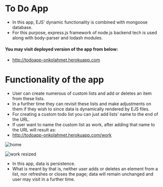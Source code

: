 # To Do App
- In this app, EJS' dynamic functionality is combined with mongoose database.
- For this purpose, express.js framework of node.js backend tech is used along with body-parser and lodash modules.
#### You may visit deployed version of the app from below:
- http://todoapp-onkolahmet.herokuapp.com

# Functionality of the app 
- User can create numerous of custom lists and add or deletes an item from these lists. 
- In a further time they can revisit these lists and make adjustments on them if they wish to since data is dynamically rendered by EJS files.
- For creating a custom todo list you can just add lists' name to the end of the URL. 
- If user want to name the custom list as work, after adding that name to the URL will result as: 
- http://todoapp-onkolahmet.herokuapp.com/work

![home](https://user-images.githubusercontent.com/62245004/92332265-46f50200-f085-11ea-8ad7-b45277515278.png)

![work resized](https://user-images.githubusercontent.com/62245004/92332266-478d9880-f085-11ea-955e-da93babb2f00.png)


- In this app, data is persistence. 
- What is meant by that is, neither user adds or deletes an element from a list, nor refreshes or closes the page; data will remain unchanged and user may visit in a further time.
